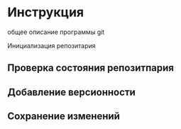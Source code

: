 # Инструкция 

общее описание программы git 

 Инициализация репозитария

## Проверка состояния репозитпария 

## Добавление версионности 

## Сохранение изменений 

